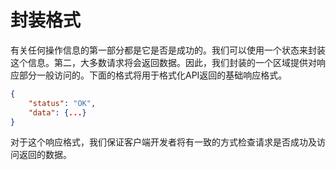 # 封装格式

有关任何操作信息的第一部分都是它是否是成功的。我们可以使用一个状态来封装这个信息。第二，大多数请求将会返回数据。因此，我们封装的一个区域提供对响应部分一般访问的。下面的格式将用于格式化API返回的基础响应格式。

```json
{
	"status": "OK",
	"data": {...}
}
```

对于这个响应格式，我们保证客户端开发者将有一致的方式检查请求是否成功及访问返回的数据。

